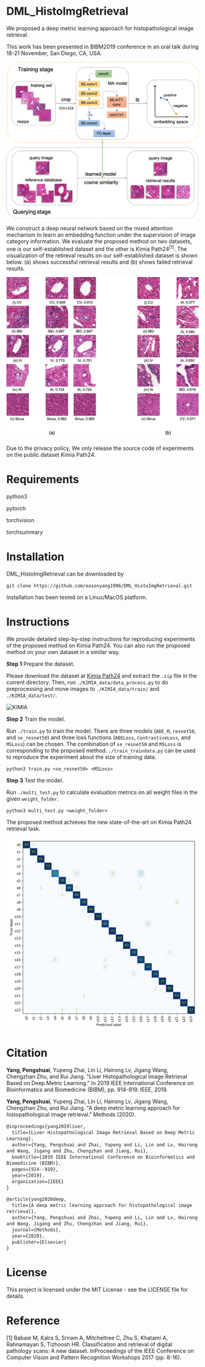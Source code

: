 # DML_HistoImgRetrieval
We proposed a deep metric learning approach for histopathological image retrieval.

This work has been presented in BIBM2019 conference in an oral talk during 18-21 November, San Diego, CA, USA.

![framework](https://github.com/easonyang1996/DML_HistoImgRetrieval/blob/master/figs/framework.jpeg)

We construct a deep neural network based on the mixed attention mechanism to learn an embedding function under the supervision of image category information. We evaluate the proposed method on two datasets, one is our self-established dataset and the other is Kimia Path24<sup>[1]</sup>. The visualization of the retireval results on our self-established dataset is shown below. (a) shows successful retrieval results and (b) shows failed retrieval results.

![Result](https://github.com/easonyang1996/DML_HistoImgRetrieval/blob/master/figs/result.jpeg)

Due to the privacy policy, We only release the source code of experiments on the public dataset Kimia Path24.

# Requirements
python3

pytorch

torchvision

torchsummary 


# Installation
DML_HistoImgRetrieval can be downloaded by
```
git clone https://github.com/easonyang1996/DML_HistoImgRetrieval.git
```
Installation has been tested on a Linux/MacOS platform.

# Instructions
We provide detailed step-by-step instructions for reproducing experiments of the proposed method on Kimia Path24. You can also run the proposed method on your own dataset in a similar way.

**Step 1** Prepare the dataset.

Please download the dataset at [Kimia Path24](https://kimialab.uwaterloo.ca/kimia/index.php/pathology-images-kimia-path24/) and extract the `.zip` file in the current directory. Then, run `./KIMIA_data/data_process.py` to do preprocessing and move images to `./KIMIA_data/train/` and `./KIMIA_data/test/`.

![KIMIA](https://github.com/easonyang1996/DML_HistoImgRetrieval/blob/master/figs/KIMIA_instance.jpeg)

**Step 2** Train the model.

Run `./train.py` to train the model. There are three models (`ABE_M`, `resnet50`, and `se_resnet50`) and three loss functions (`ABELoss`, `ContrastiveLoss`, and `MSLoss`) can be chosen. The combination of `se_resnet50` and `MSLoss` is corresponding to the proposed method. `./train_traindata.py` can be used to reproduce the experiment about the size of training data.
```
python3 train.py <se_resnet50> <MSLoss>
```

**Step 3** Test the model.

Run `./multi_test.py` to calculate evaluation metrics on all weight files in the given `weight_folder`.
```
python3 multi_test.py <weight_folder>
```
The proposed method achieves the new state-of-the-art on Kimia Path24 retrieval task.

![cfm](https://github.com/easonyang1996/DML_HistoImgRetrieval/blob/master/figs/confusion_mat.jpeg)

# Citation

**Yang, Pengshuai**, Yupeng Zhai, Lin Li, Hairong Lv, Jigang Wang, Chengzhan Zhu, and Rui Jiang. "Liver Histopathological Image Retrieval Based on Deep Metric Learning." In 2019 IEEE International Conference on Bioinformatics and Biomedicine (BIBM), pp. 914-919. IEEE, 2019.

**Yang, Pengshuai**, Yupeng Zhai, Lin Li, Hairong Lv, Jigang Wang, Chengzhan Zhu, and Rui Jiang. "A deep metric learning approach for histopathological image retrieval." Methods (2020).

```
@inproceedings{yang2019liver,
  title={Liver Histopathological Image Retrieval Based on Deep Metric Learning},
  author={Yang, Pengshuai and Zhai, Yupeng and Li, Lin and Lv, Hairong and Wang, Jigang and Zhu, Chengzhan and Jiang, Rui},
  booktitle={2019 IEEE International Conference on Bioinformatics and Biomedicine (BIBM)},
  pages={914--919},
  year={2019},
  organization={IEEE}
}
```

```
@article{yang2020deep,
  title={A deep metric learning approach for histopathological image retrieval},
  author={Yang, Pengshuai and Zhai, Yupeng and Li, Lin and Lv, Hairong and Wang, Jigang and Zhu, Chengzhan and Jiang, Rui},
  journal={Methods},
  year={2020},
  publisher={Elsevier}
}
```

# License
This project is licensed under the MIT License - see the LICENSE file for details.

# Reference
[1] Babaie M, Kalra S, Sriram A, Mitcheltree C, Zhu S, Khatami A, Rahnamayan S, Tizhoosh HR. Classification and retrieval of digital pathology scans: A new dataset. InProceedings of the IEEE Conference on Computer Vision and Pattern Recognition Workshops 2017 (pp. 8-16).
